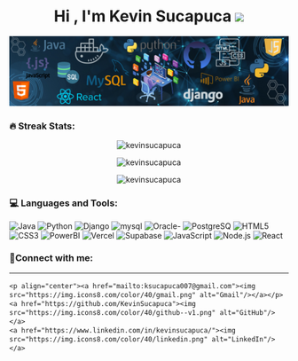 
<h1 align="center">Hi , I'm Kevin Sucapuca <img src="https://media.giphy.com/media/hvRJCLFzcasrR4ia7z/giphy.gif" width="45"></h1>

<p align="center"><img src="https://raw.githubusercontent.com/KevinSucapuca/Git_curso/main/banner.png"></p>


<h3 align="left">🔥 Streak Stats:</h3>

<p align="center"><img src="https://github-readme-streak-stats.herokuapp.com/?user=kevinsucapuca&theme=gotham" alt="kevinsucapuca" /></p>

<p align="center"><img  src="https://github-readme-stats.vercel.app/api?username=kevinsucapuca&show_icons=true&theme=algolia&locale=en" alt="kevinsucapuca" /></p>



<p align="center"><img  src="https://github-readme-stats.vercel.app/api/top-langs?username=kevinsucapuca&show_icons=true&&theme=gotham&locale=en&layout=compact" alt="kevinsucapuca" /></p>




<h3 align="left">💻 Languages and Tools:</h3>
<p>
<img alt="Java" src="https://img.shields.io/badge/Java-042932?style=for-the-badge&logo=java&logoColor=blue"/>
<img alt="Python" src="https://img.shields.io/badge/Python-042932?style=for-the-badge&logo=python&logoColor=blue"/>
<img alt="Django" src="https://img.shields.io/badge/Django-042932?style=for-the-badge&logo=django&logoColor=green"/>
<img alt="mysql" src="https://img.shields.io/badge/mysql-042932?style=for-the-badge&logo=mysql&logoColor=white"/>
<img alt="Oracle-" src="https://img.shields.io/badge/Oracle-042932?style=for-the-badge&logo=Oracle&logoColor=white"/>
<img alt="PostgreSQ" src="https://img.shields.io/badge/PostgreSQL-042932?style=for-the-badge&logo=postgresql&logoColor=white"/>
<img alt="HTML5" src="https://img.shields.io/badge/HTML5-042932?style=for-the-badge&logo=html5&logoColor=white"/>
<img alt="CSS3" src="https://img.shields.io/badge/CSS3-042932?style=for-the-badge&logo=css3&logoColor=white"/>
<img alt="PowerBI" src="https://img.shields.io/badge/PowerBI-042932?style=for-the-badge&logo=Power%20BI&logoColor=white"/>
<img alt="Vercel" src="https://img.shields.io/badge/Vercel-042932?style=for-the-badge&logo=vercel&logoColor=white"/>
<img alt="Supabase" src="https://img.shields.io/badge/Supabase-042932?style=for-the-badge&logo=supabase&logoColor=white"/>
<img alt="JavaScript" src="https://img.shields.io/badge/JavaScript-042932?style=for-the-badge&logo=javascript&logoColor=F7DF1E"/>
<img alt="Node.js" src="https://img.shields.io/badge/Node.js-042932?style=for-the-badge&logo=nodedotjs&logoColor=white"/>
<img alt="React" src="https://img.shields.io/badge/React-042932?style=for-the-badge&logo=react&logoColor=61DAFB"/>

</p>



### 🌟Connect with me:</h3>
<hr>


  
	<p align="center"><a href="mailto:ksucapuca007@gmail.com"><img src="https://img.icons8.com/color/40/gmail.png" alt="Gmail"/></a></p>
	<a href="https://github.com/KevinSucapuca"><img src="https://img.icons8.com/color/40/github--v1.png" alt="GitHub"/></a>
	<a href="https://www.linkedin.com/in/kevinsucapuca/"><img src="https://img.icons8.com/color/40/linkedin.png" alt="LinkedIn"/></a>




	
	




